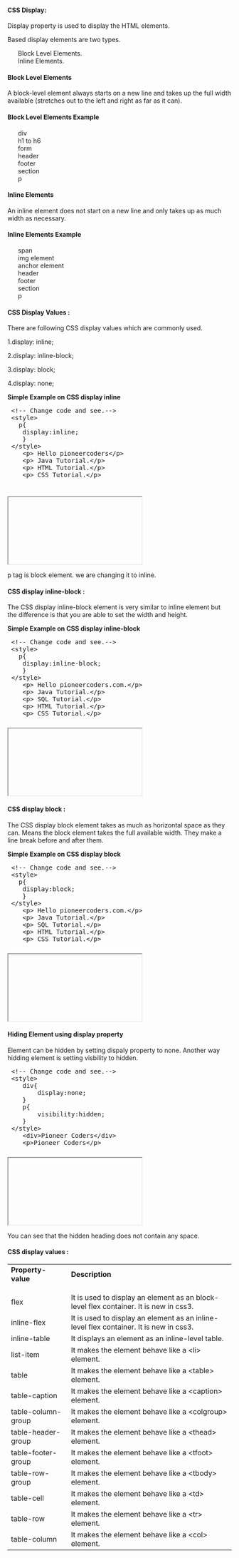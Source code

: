 <style>
	ul li {
		display:block;
	}
</style>				
<h4 >CSS Display:</h4>
		<p>Display property is used to display the HTML elements.</p>
		<p>Based display elements are two types.</p>
		<ul>
			<li> Block Level Elements.</li>
			<li>Inline Elements.</li>
		</ul>
		<h4>Block Level Elements</h4>
<p>A block-level element always starts on a new line and takes up the full width available (stretches out to the left and right as far as it can).</p>
<h4>Block Level Elements Example</h4>
<ul>
	<li> div</li>
	<li>h1 to h6</li>
	<li>form</li>
	<li>header</li>
	<li>footer</li>
	<li>section</li>
	<li>p</li>
</ul>
<h4>Inline Elements</h4>
<p>An inline element does not start on a new line and only takes up as much width as necessary.</p>
<h4>Inline Elements Example</h4>
<ul>
	<li> span</li>
	<li>img element</li>
	<li>anchor element</li>
	<li>header</li>
	<li>footer</li>
	<li>section</li>
	<li>p</li>
</ul>
	<h4>CSS Display Values :</h4>
		<p>There are following CSS display values which are commonly used.</p>
		<p>1.display: inline;</p>
		<p>2.display: inline-block;</p>
		<p>3.display: block;</p>
		<p>4.display: none;</p>
<p><b>Simple Example on CSS display inline</b></p>	
<section>  
<div ui-ace ="{useWrapMode: 'true', showGutter : 'true', theme:'monokai', mode: 'html', previewId:'preview1',
	onLoad: htmlcssjsContentOnLoaded,
	rendererOptions: { fontSize: 16 },
	advanced: { highlightActiveLine: true}
}" style="min-height:200px;"><xmp> <!-- Change code and see.-->
 <style>
   p{
	display:inline;
	}
 </style>
	<p> Hello pioneercoders</p>
	<p> Java Tutorial.</p>
	<p> HTML Tutorial.</p>
	<p> CSS Tutorial.</p>
</xmp>
</div>
<div>
	<iframe id="preview1"></iframe>
</div>
</section>
<p> p tag is block element. we are changing it to inline.</p>
<h4 >CSS display inline-block :</h4>
<p>The CSS display inline-block element is very similar to inline element but the difference is that you are able to set the width and height.</p>
<p><b>Simple Example on CSS display inline-block</b></p>	
<section>  
<div ui-ace ="{useWrapMode: 'true', showGutter : 'true', theme:'monokai', mode: 'html', previewId:'preview2',
	onLoad: htmlcssjsContentOnLoaded,
	rendererOptions: { fontSize: 16 },
	advanced: { highlightActiveLine: true}
}" style="min-height:200px;"><xmp> <!-- Change code and see.-->
 <style>
   p{
	display:inline-block;
	}
 </style>
	<p> Hello pioneercoders.com.</p>
	<p> Java Tutorial.</p>
	<p> SQL Tutorial.</p>
	<p> HTML Tutorial.</p>
	<p> CSS Tutorial.</p>
</xmp>
</div>
<div>
	<iframe id="preview2"></iframe>
</div>
</section>					
<h4>CSS display block :</h4>
<p>The CSS display block element takes as much as horizontal space as they can. Means the block element takes the full available width. They make a line break before and after them.</p>
<p><b>Simple Example on CSS display block</b></p>						
<section>  
<div ui-ace ="{useWrapMode: 'true', showGutter : 'true', theme:'monokai', mode: 'html', previewId:'preview3',
	onLoad: htmlcssjsContentOnLoaded,
	rendererOptions: { fontSize: 16 },
	advanced: { highlightActiveLine: true}
}" style="min-height:200px;"><xmp> <!-- Change code and see.-->
 <style>
   p{
	display:block;
	}
 </style>
	<p> Hello pioneercoders.com.</p>
	<p> Java Tutorial.</p>
	<p> SQL Tutorial.</p>
	<p> HTML Tutorial.</p>
	<p> CSS Tutorial.</p>
</xmp>
</div>
<div>
	<iframe id="preview3"></iframe>
</div>
</section>					
<h4 >Hiding Element using display property</h4>
<p>Element can be hidden by setting dispaly property to none. Another way hidding element is setting visbility to hidden. </p>
<section>  
<div ui-ace ="{useWrapMode: 'true', showGutter : 'true', theme:'monokai', mode: 'html', previewId:'preview4',
	onLoad: htmlcssjsContentOnLoaded,
	rendererOptions: { fontSize: 16 },
	advanced: { highlightActiveLine: true}
}" style="min-height:200px;"><xmp> <!-- Change code and see.-->
 <style>
  	div{
		display:none;
	}
	p{
		visibility:hidden;
	}
 </style>
	<div>Pioneer Coders</div>
	<p>Pioneer Coders</p>
</xmp>
</div>
<div>
	<iframe id="preview4"></iframe>
</div>
</section>	
<p>You can see that the hidden heading does not contain any space.</p>
<h4 > CSS display values :</h4>
<table class="pc-table">
<tr>
	<td><b>Property-value</b></p>
	<td><b>Description</b></p>
</tr>
<tr>
	<td>flex</td>
	<td>It is used to display an element as an block-level flex container. It is new in css3.</td>
</tr>
<tr>
	<td>inline-flex</td>
	<td>It is used to display an element as an inline-level flex container. It is new in css3.</td>
</tr>
<tr>
	<td>inline-table</td>
	<td>It displays an element as an inline-level table.</td>
</tr>
<tr>
	<td>list-item</td>
	<td>It makes the element behave like a <<span>li></span> element.</td>
</tr>
<tr>
	<td>table</td>
	<td>It makes the element behave like a <<span>table></span> element.</td>
</tr>
<tr>
	<td>table-caption</td>
	<td>It makes the element behave like a <<span>caption></span> element.</td>
</tr>
<tr>
	<td>table-column-group</td>
	<td>It makes the element behave like a <<span>colgroup></span> element.</td>
</tr>
<tr>
	<td>table-header-group</td>
	<td>It makes the element behave like a <<span>thead></span> element.</td>
</tr>
<tr>
	<td>table-footer-group</td>
	<td>It makes the element behave like a <<span>tfoot></span> element.</td>
</tr>
<tr>
	<td>table-row-group</td>
	<td>It makes the element behave like a <<span>tbody></span> element.</td>
</tr>
<tr>
	<td>table-cell</td>
	<td>It makes the element behave like a <<span>td></span> element.</td>
</tr>
<tr>
	<td>table-row</td>
	<td>It makes the element behave like a <<span>tr></span> element.</td>
</tr>
<tr>
	<td>table-column</td>
	<td>It makes the element behave like a <<span>col></span> element.</td>
</tr>
</table>

